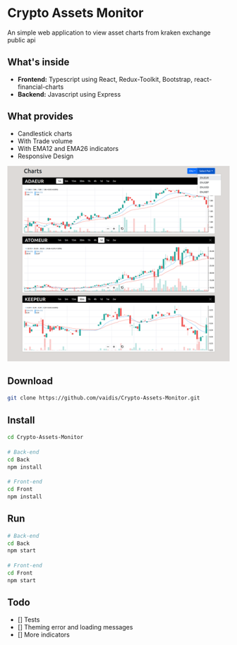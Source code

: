 # Crypto Assets Monitor

An simple web application to view asset charts from kraken exchange public api

## What's inside

- **Frontend:** Typescript using React, Redux-Toolkit, Bootstrap, react-financial-charts
- **Backend:** Javascript using Express

## What provides

- Candlestick charts
- With Trade volume
- With EMA12 and EMA26 indicators
- Responsive Design


![Screenshot](./screenshot.png)

## Download

```bash
git clone https://github.com/vaidis/Crypto-Assets-Monitor.git
```

## Install

```bash
cd Crypto-Assets-Monitor

# Back-end
cd Back
npm install

# Front-end
cd Front
npm install
```

## Run

```bash
# Back-end
cd Back
npm start

# Front-end
cd Front
npm start
```

## Todo

- [] Tests
- [] Theming error and loading messages
- [] More indicators
